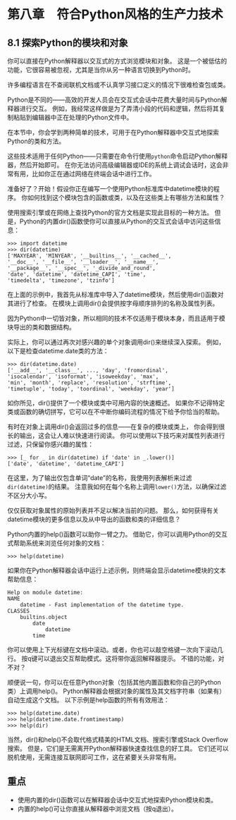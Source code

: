 # 第八章　符合Python风格的生产力技术

## 8.1 探索Python的模块和对象

你可以直接在Python解释器以交互式的方式浏览模块和对象。
这是一个被低估的功能，它很容易被忽视，尤其是当你从另一种语言切换到Python时。

许多编程语言在不查阅联机文档或不认真学习接口定义的情况下很难检查包或类。

Python是不同的——高效的开发人员会在交互式会话中花费大量时间与Python解释器进行交互。
例如，我经常这样做是为了弄清小段的代码和逻辑，然后将其复制粘贴到编辑器中正在处理的Python文件中。

在本节中，你会学到两种简单的技术，可用于在Python解释器中交互式地探索Python的类和方法。

这些技术适用于任何Python——只需要在命令行使用`python`命令启动Python解释器，然后开始即可。
在你无法访问高级编辑器或IDE的系统上调试会话时，这会非常有用，比如你正在通过网络在终端会话中进行工作。

准备好了？开始！假设你正在编写一个使用Python标准库中datetime模块的程序。
你如何找到这个模块包含的函数或类，以及在这些类上有哪些方法和属性？

使用搜索引擎或在网络上查找Python的官方文档是实现此目标的一种方法。
但是，Python的内置dir()函数使你可以直接从Python的交互式会话中访问这些信息：

    >>> import datetime
    >>> dir(datetime)
    ['MAXYEAR', 'MINYEAR', '__builtins__', '__cached__',
    '__doc__', '__file__', '__loader__', '__name__',
    '__package__', '__spec__', '_divide_and_round',
    'date', 'datetime', 'datetime_CAPI', 'time',
    'timedelta', 'timezone', 'tzinfo']

在上面的示例中，我首先从标准库中导入了datetime模块，然后使用dir()函数对其进行了检查。
在模块上调用dir()会提供按字母顺序排列的名称及属性列表。

因为Python中一切皆对象，所以相同的技术不仅适用于模块本身，而且适用于模块导出的类和数据结构。

实际上，你可以通过再次对感兴趣的单个对象调用dir()来继续深入探索。
例如，以下是检查datetime.date类的方法：

    >>> dir(datetime.date)
    ['__add__', '__class__', ..., 'day', 'fromordinal',
    'isocalendar', 'isoformat', 'isoweekday', 'max',
    'min', 'month', 'replace', 'resolution', 'strftime',
    'timetuple', 'today', 'toordinal', 'weekday', 'year']

如你所见，dir()提供了一个模块或类中可用内容的快速概述。
如果你不记得特定类或函数的确切拼写，它可以在不中断你编码流程的情况下给予你恰当的帮助。

有时在对象上调用dir()会返回过多的信息——在复杂的模块或类上，
你会得到很长的输出，这会让人难以快速进行阅读。
你可以使用以下技巧来对属性列表进行过滤，只保留你感兴趣的属性：

    >>> [_ for _ in dir(datetime) if 'date' in _.lower()]
    ['date', 'datetime', 'datetime_CAPI']

在这里，为了输出仅包含单词“date”的名称，我使用列表解析来过滤`dir(datetime)`的结果。
注意我如何在每个名称上调用`lower()`方法，以确保过滤不区分大小写。

仅仅获取对象属性的原始列表并不足以解决当前的问题。
那么，如何获得有关datetime模块的更多信息以及从中导出的函数和类的详细信息？

Python内置的help()函数可以助你一臂之力。
借助它，你可以调用Python的交互式帮助系统来浏览任何对象的文档：

    >>> help(datetime)

如果你在Python解释器会话中运行上述示例，则终端会显示datetime模块的文本帮助信息：

    Help on module datetime:
    NAME
        datetime - Fast implementation of the datetime type.
    CLASSES
        builtins.object
            date
                datetime
            time

你可以使用上下光标键在文档中滚动。或者，你也可以敲空格键一次向下滚动几行。
按q键可以退出交互帮助模式。这将带你返回解释器提示。
不错的功能，对不对？

顺便说一句，你可以在任意Python对象（包括其他内置函数和你自己的Python类）上调用help()。
Python解释器会根据对象的属性及其文档字符串（如果有）自动生成这个文档。
以下示例是help函数的所有有效用法：

    >>> help(datetime.date)
    >>> help(datetime.date.fromtimestamp)
    >>> help(dir)

当然，dir()和help()不会取代格式精美的HTML文档、搜索引擎或Stack Overflow搜索。
但是，它们是无需离开Python解释器快速查找信息的好工具。
它们还可以脱机使用，无需连接互联网即可工作，这在紧要关头非常有用。

## 重点
- 使用内置的dir()函数可以在解释器会话中交互式地探索Python模块和类。
- 内置的help()可让你直接从解释器中浏览文档（按q退出）。